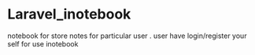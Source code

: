 # Laravel_inotebook
 notebook for store notes for particular user . user have login/register your self for use inotebook

